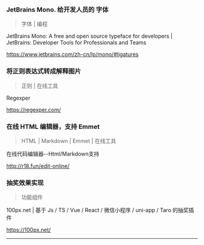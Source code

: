 <!-- ## 编程开发 -->

### JetBrains Mono. 给开发人员的 字体

> 字体 | 编程

<p>JetBrains Mono: A free and open source typeface for developers | JetBrains: Developer Tools for Professionals and Teams</p><p><a href="https://www.jetbrains.com/zh-cn/lp/mono/#ligatures" target="_blank" title="JetBrains Mono: A free and open source typeface for developers | JetBrains: Developer Tools for Professionals and Teams">https://www.jetbrains.com/zh-cn/lp/mono/#ligatures</a></p>

### 将正则表达式转成解释图片

> 正则 | 在线工具

<p>Regexper</p><p><a href="https://regexper.com/" target="_blank" title="Regexper">https://regexper.com/</a></p>

### 在线 HTML 编辑器，支持 Emmet

> HTML | Markdown | Emmet | 在线工具

<p>在线代码编辑器--Html/Markdown支持</p><p><a href="http://r18.fun/edit-online/" target="_blank" title="在线代码编辑器--Html/Markdown支持">http://r18.fun/edit-online/</a></p>


### 抽奖效果实现

> 功能组件

<p>100px.net | 基于 Js / TS / Vue / React / 微信小程序 / uni-app / Taro 的抽奖插件</p><p><a href="https://100px.net/" target="_blank" title="100px.net | 基于 Js / TS / Vue / React / 微信小程序 / uni-app / Taro 的抽奖插件">https://100px.net/</a></p>

-----
